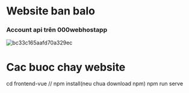 # Website ban balo
### Account api trên 000webhostapp
![bc33c165aafd70a329ec](https://user-images.githubusercontent.com/112546329/221773141-3b48e998-0951-4aaa-ad58-062470ef7030.jpg)

# Cac buoc chay website
cd frontend-vue
// npm install(neu chua download npm)
npm run serve
